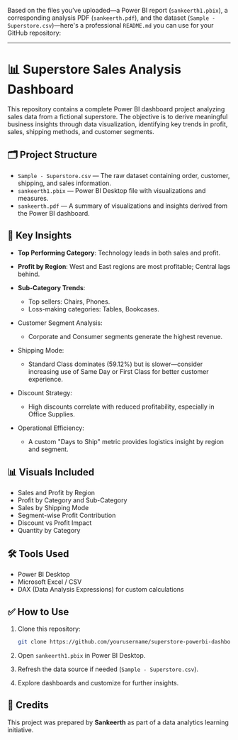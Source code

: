Based on the files you’ve uploaded—a Power BI report (`sankeerth1.pbix`), a corresponding analysis PDF (`sankeerth.pdf`), and the dataset (`Sample - Superstore.csv`)—here's a professional `README.md` you can use for your GitHub repository:

---

# 📊 Superstore Sales Analysis Dashboard

This repository contains a complete Power BI dashboard project analyzing sales data from a fictional superstore. The objective is to derive meaningful business insights through data visualization, identifying key trends in profit, sales, shipping methods, and customer segments.

## 🗂️ Project Structure

* `Sample - Superstore.csv` — The raw dataset containing order, customer, shipping, and sales information.
* `sankeerth1.pbix` — Power BI Desktop file with visualizations and measures.
* `sankeerth.pdf` — A summary of visualizations and insights derived from the Power BI dashboard.

## 📌 Key Insights

* **Top Performing Category**: Technology leads in both sales and profit.
* **Profit by Region**: West and East regions are most profitable; Central lags behind.
* **Sub-Category Trends**:

  * Top sellers: Chairs, Phones.
  * Loss-making categories: Tables, Bookcases.
* Customer Segment Analysis:

  * Corporate and Consumer segments generate the highest revenue.
* Shipping Mode:

  * Standard Class dominates (59.12%) but is slower—consider increasing use of Same Day or First Class for better customer experience.
* Discount Strategy:

  * High discounts correlate with reduced profitability, especially in Office Supplies.
* Operational Efficiency:

  * A custom "Days to Ship" metric provides logistics insight by region and segment.

## 📊 Visuals Included

* Sales and Profit by Region
* Profit by Category and Sub-Category
* Sales by Shipping Mode
* Segment-wise Profit Contribution
* Discount vs Profit Impact
* Quantity by Category

## 🛠 Tools Used

* Power BI Desktop
* Microsoft Excel / CSV
* DAX (Data Analysis Expressions) for custom calculations

## ✅ How to Use

1. Clone this repository:

   ```bash
   git clone https://github.com/yourusername/superstore-powerbi-dashboard.git
   ```
2. Open `sankeerth1.pbix` in Power BI Desktop.
3. Refresh the data source if needed (`Sample - Superstore.csv`).
4. Explore dashboards and customize for further insights.

## 📎 Credits

This project was prepared by **Sankeerth** as part of a data analytics learning initiative.




